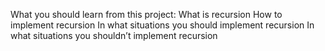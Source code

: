 What you should learn from this project:
What is recursion
How to implement recursion
In what situations you should implement recursion
In what situations you shouldn’t implement recursion
